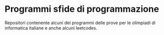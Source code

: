 # Programmi sfide di programmazione
Repositori contenente alcuni dei programmi delle prove per le olimpiadi di informatica italiane e anche alcuni leetcodes.
